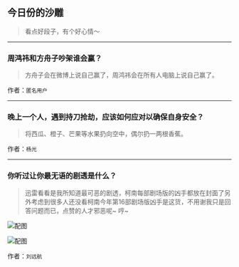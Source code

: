 ## 今日份的沙雕

> 看点好段子，有个好心情～


 
---

### 周鸿祎和方舟子吵架谁会赢？

> 方舟子会在微博上说自己赢了，周鸿祎会在所有人电脑上说自己赢了。


作者：`匿名用户`

---

### 晚上一个人，遇到持刀抢劫，应该如何应对以确保自身安全？

> 将西瓜、橙子、芒果等水果扔向空中，偶尔扔一两根香蕉。


作者：`杨光`

---

### 你听过让你最无语的剧透是什么？

> 迅雷看看是我所知道最可恶的剧透，柯南每部剧场版的凶手都放在封面了另外考虑到很多人还没看柯南今年第16部剧场版凶手是这货，不用谢我只是回答问题而已，点赞的人才邪恶呢~ 哼~



![配图](https://pic4.zhimg.com/09eb9133dfc7ea995c9d9220728b2f97_b.jpg)



![配图](https://pic2.zhimg.com/0534832ff1796cf693ae227ac993dcf9_b.jpg)


作者：`刘远航`